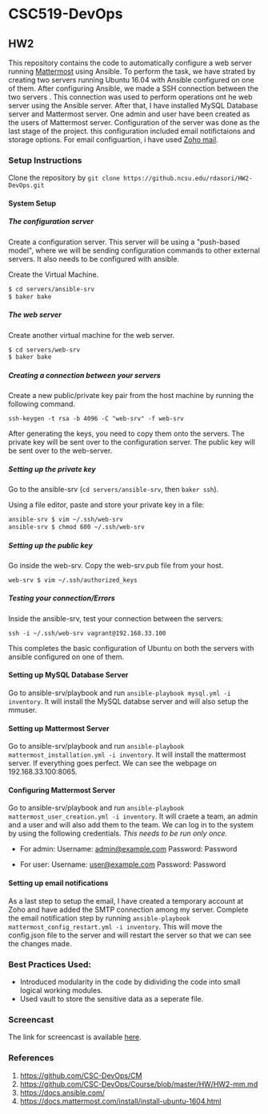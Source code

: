# CSC519-DevOps
## HW2

This repository contains the code to automatically configure a web server running [Mattermost](https://mattermost.com/) using Ansible. To perform the task, we have strated by creating two servers running Ubuntu 16.04 with Ansible configured on one of them. After configuring Ansible, we made a SSH connection between the two servers . This connection was used to perform operations ont he web server using the Ansible server. After that, I have installed MySQL Database server and Mattermost server. One admin and user have been created as the users of Mattermost server. Configuration of the server was done as the last stage of the project. this configuration included email notifictaions and storage options. For email configuartion, i have used [Zoho mail](https://www.zoho.com/mail/).


### Setup Instructions 

Clone the repository by  ```git clone https://github.ncsu.edu/rdasori/HW2-DevOps.git```

#### System Setup

##### The configuration server

Create a configuration server. This server will be using a "push-based model", where we will be sending configuration commands to other external servers. It also needs to be configured with ansible.

Create the Virtual Machine.

```bash
$ cd servers/ansible-srv
$ baker bake
```

##### The web server

Create another virtual machine for the web server. 

```bash
$ cd servers/web-srv
$ baker bake
```

##### Creating a connection between your servers

Create a new public/private key pair from the host machine by running the following command.

    ssh-keygen -t rsa -b 4096 -C "web-srv" -f web-srv

After generating the keys, you need to copy them onto the servers. The private key will be sent over to the configuration server. The public key will be sent over to the web-server.

##### Setting up the private key

Go to the ansible-srv (`cd servers/ansible-srv`, then `baker ssh`).

Using a file editor, paste and store your private key in a file:

```bash
ansible-srv $ vim ~/.ssh/web-srv
ansible-srv $ chmod 600 ~/.ssh/web-srv
```

##### Setting up the public key

Go inside the web-srv. Copy the web-srv.pub file from your host.

```bash
web-srv $ vim ~/.ssh/authorized_keys
```

##### Testing your connection/Errors

Inside the ansible-srv, test your connection between the servers:

    ssh -i ~/.ssh/web-srv vagrant@192.168.33.100
This completes the basic configuration of Ubuntu on both the servers with ansible configured on one of them.

#### Setting up MySQL Database Server
Go to ansible-srv/playbook and run ```ansible-playbook mysql.yml -i inventory```.
It will install the MySQL databse server and will also setup the mmuser.

#### Setting up Mattermost Server
Go to ansible-srv/playbook and run ```ansible-playbook mattermost_installation.yml -i inventory```.
It will install the mattermost server. If everything goes perfect. We can see the webpage on 192.168.33.100:8065.

#### Configuring Mattermost Server
Go to ansible-srv/playbook and run ```ansible-playbook mattermost_user_creation.yml -i inventory```.
It will craete a team, an admin and a user and will also add them to the team. We can log in to the system by using the following credentials. *This needs to be run only once.*

* For admin:
Username: admin@example.com
Password: Password

* For user:
Username: user@example.com
Password: Password

#### Setting up email notifications
As a last step to setup the email, I have created a temporary account at Zoho and have added the SMTP connection among my server.
Complete the email notification step by running ```ansible-playbook mattermost_config_restart.yml -i inventory```. This will move the config.json file to the server and will restart the server so that we can see the changes made.

### Best Practices Used:
* Introduced modularity in the code by didividing the code into small logical working modules.
* Used vault to store the sensitive data as a seperate file.

### Screencast
The link for screencast is available [here](https://drive.google.com/file/d/15eTNa-jmzmBdxyA640LarLGeUtepemoA/view?usp=sharing).

### References
1. https://github.com/CSC-DevOps/CM
2. https://github.com/CSC-DevOps/Course/blob/master/HW/HW2-mm.md
3. https://docs.ansible.com/
4. https://docs.mattermost.com/install/install-ubuntu-1604.html
